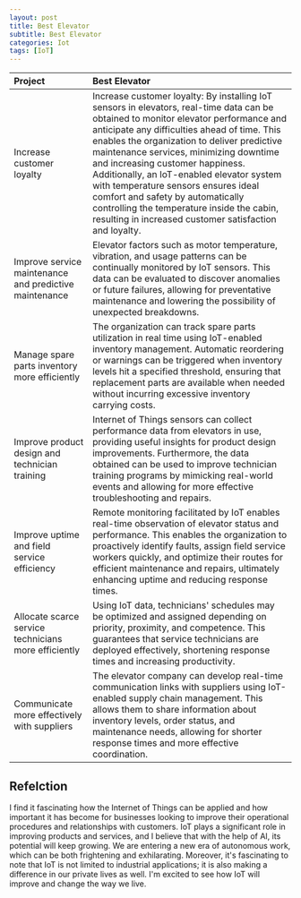 ```yaml
---
layout: post
title: Best Elevator
subtitle: Best Elevator
categories: Iot
tags: [IoT]
---
```




|Project |Best Elevator|
|:-----------|:-----------|
|Increase customer loyalty|Increase customer loyalty: By installing IoT sensors in elevators, real-time data can be obtained to monitor elevator performance and anticipate any difficulties ahead of time. This enables the organization to deliver predictive maintenance services, minimizing downtime and increasing customer happiness. Additionally, an IoT-enabled elevator system with temperature sensors ensures ideal comfort and safety by automatically controlling the temperature inside the cabin, resulting in increased customer satisfaction and loyalty.|
|Improve service maintenance and predictive maintenance |Elevator factors such as motor temperature, vibration, and usage patterns can be continually monitored by IoT sensors. This data can be evaluated to discover anomalies or future failures, allowing for preventative maintenance and lowering the possibility of unexpected breakdowns.|- 
|Manage spare parts inventory more efficiently|The organization can track spare parts utilization in real time using IoT-enabled inventory management. Automatic reordering or warnings can be triggered when inventory levels hit a specified threshold, ensuring that replacement parts are available when needed without incurring excessive inventory carrying costs.|
|Improve product design and technician training |Internet of Things sensors can collect performance data from elevators in use, providing useful insights for product design improvements. Furthermore, the data obtained can be used to improve technician training programs by mimicking real-world events and allowing for more effective troubleshooting and repairs.|
|Improve uptime and field service efficiency|Remote monitoring facilitated by IoT enables real-time observation of elevator status and performance. This enables the organization to proactively identify faults, assign field service workers quickly, and optimize their routes for efficient maintenance and repairs, ultimately enhancing uptime and reducing response times.|
|Allocate scarce service technicians more efficiently|Using IoT data, technicians' schedules may be optimized and assigned depending on priority, proximity, and competence. This guarantees that service technicians are deployed effectively, shortening response times and increasing productivity.|- 
|Communicate more effectively with suppliers|The elevator company can develop real-time communication links with suppliers using IoT-enabled supply chain management. This allows them to share information about inventory levels, order status, and maintenance needs, allowing for shorter response times and more effective coordination.|-

## Refelction 
I find it fascinating how the Internet of Things can be applied and how important it has become for businesses looking to improve their operational procedures and relationships with customers. IoT plays a significant role in improving products and services, and I believe that with the help of AI, its potential will keep growing. We are entering a new era of autonomous work, which can be both frightening and exhilarating. Moreover, it's fascinating to note that IoT is not limited to industrial applications; it is also making a difference in our private lives as well. I'm excited to see how IoT will improve and change the way we live.
